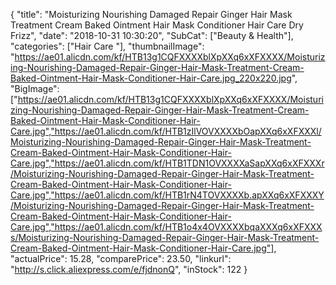 {
	"title": "Moisturizing Nourishing Damaged Repair Ginger Hair Mask Treatment Cream Baked Ointment Hair Mask Conditioner Hair Care Dry Frizz",
	"date": "2018-10-31 10:30:20",
	"SubCat": ["Beauty & Health"],
	"categories": ["Hair Care "],
	"thumbnailImage": "https://ae01.alicdn.com/kf/HTB13g1CQFXXXXblXpXXq6xXFXXXX/Moisturizing-Nourishing-Damaged-Repair-Ginger-Hair-Mask-Treatment-Cream-Baked-Ointment-Hair-Mask-Conditioner-Hair-Care.jpg_220x220.jpg",
	"BigImage": ["https://ae01.alicdn.com/kf/HTB13g1CQFXXXXblXpXXq6xXFXXXX/Moisturizing-Nourishing-Damaged-Repair-Ginger-Hair-Mask-Treatment-Cream-Baked-Ointment-Hair-Mask-Conditioner-Hair-Care.jpg","https://ae01.alicdn.com/kf/HTB1zIlVOVXXXXbOapXXq6xXFXXXl/Moisturizing-Nourishing-Damaged-Repair-Ginger-Hair-Mask-Treatment-Cream-Baked-Ointment-Hair-Mask-Conditioner-Hair-Care.jpg","https://ae01.alicdn.com/kf/HTB1TDN1OVXXXXaSapXXq6xXFXXXr/Moisturizing-Nourishing-Damaged-Repair-Ginger-Hair-Mask-Treatment-Cream-Baked-Ointment-Hair-Mask-Conditioner-Hair-Care.jpg","https://ae01.alicdn.com/kf/HTB1rN4TOVXXXXb.apXXq6xXFXXXY/Moisturizing-Nourishing-Damaged-Repair-Ginger-Hair-Mask-Treatment-Cream-Baked-Ointment-Hair-Mask-Conditioner-Hair-Care.jpg","https://ae01.alicdn.com/kf/HTB1o4x4OVXXXXbqaXXXq6xXFXXXs/Moisturizing-Nourishing-Damaged-Repair-Ginger-Hair-Mask-Treatment-Cream-Baked-Ointment-Hair-Mask-Conditioner-Hair-Care.jpg"],
	"actualPrice": 15.28,
	"comparePrice": 23.50,
	"linkurl": "http://s.click.aliexpress.com/e/fjdnonQ",
	"inStock": 122
}
